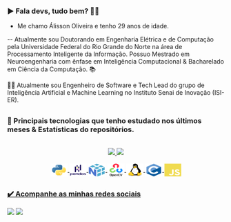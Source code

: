 ### ▶️ Fala devs, tudo bem? 👋😎

- Me chamo Álisson Oliveira e tenho 29 anos de idade.
  
-- Atualmente sou Doutorando em Engenharia Elétrica e de Computação pela Universidade Federal do Rio Grande do Norte na área de Processamento Inteligente da Informação. Possuo Mestrado em Neuroengenharia com ênfase em Inteligência Computacional & Bacharelado em Ciência da Computação. 📚

👨‍🏫 Atualmente sou Engenheiro de Software e Tech Lead do grupo de Inteligência Artificial e Machine Learning no Instituto Senai de Inovação (ISI-ER).

## 
### 🧠 Principais tecnologias que tenho estudado nos últimos meses & Estatísticas do repositórios.
<br>
<div align="center">
  <a href="https://github.com/dev-alissonalves">
  <img height="180em" src="https://github-readme-stats.vercel.app/api?username=dev-alissonalves&show_icons=true&theme=highcontrast&include_all_commits=true&count_private=true"/>
  <img height="180em" src="https://github-readme-stats.vercel.app/api/top-langs/?username=dev-alissonalves&layout=compact&langs_count=7&theme=highcontrast"/>
</div>
  <div style="display: inline_block" align="center"><br>
  <img align="center" alt="Dev-AlissonAlves-PYTHON" height="30" width="40" src="https://raw.githubusercontent.com/devicons/devicon/master/icons/python/python-original.svg">
     <img align="center" alt="Dev-AlissonAlves-PANDAS" height="30" width="40" src="https://github.com/devicons/devicon/blob/master/icons/pandas/pandas-original-wordmark.svg">
    <img align="center" alt="Dev-AlissonAlves-NUMPY" height="30" width="40" src="https://github.com/devicons/devicon/blob/master/icons/numpy/numpy-original.svg">
    <img align="center" alt="Dev-AlissonAlves-OpenCV" height="30" width="40" src="https://github.com/devicons/devicon/blob/master/icons/opencv/opencv-original-wordmark.svg">
  <img align="center" alt="Dev-AlissonAlves-LINUX" height="30" width="40" src="https://github.com/devicons/devicon/blob/master/icons/linux/linux-original.svg">
  <img align="center" alt="Dev-AlissonAlves-C" height="30" width="40" src="https://github.com/devicons/devicon/blob/master/icons/c/c-original.svg">
  <img align="center" alt="Dev-AlissonAlves-JS" height="30" width="40" src="https://raw.githubusercontent.com/devicons/devicon/master/icons/javascript/javascript-plain.svg">
</div>
  
  ##
  
### ✔️ Acompanhe as minhas redes sociais
<div> 
  <a href="https://www.linkedin.com/in/dev-alissonalves/" target="_blank"><img src="https://img.shields.io/badge/-LinkedIn-%230077B5?style=for-the-badge&logo=linkedin&logoColor=white" target="_blank"></a> 
  <a href="https://www.instagram.com/alissonoliveiraof/" target="_blank"><img src="https://img.shields.io/badge/Instagram-E4405F?style=for-the-badge&logo=instagram&logoColor=white" target="_blank"></a> 
</div>
